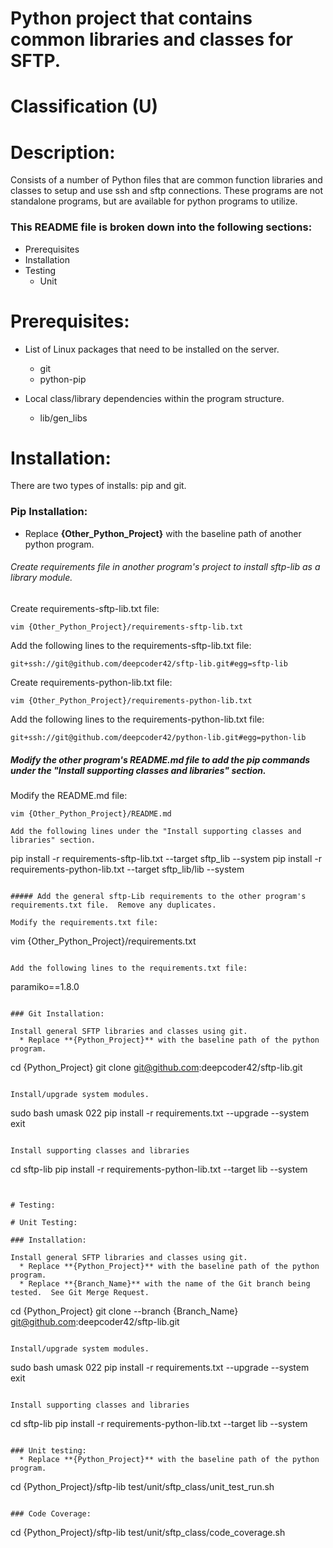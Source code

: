 # Python project that contains common libraries and classes for SFTP.
# Classification (U)

# Description:
  Consists of a number of Python files that are common function libraries and classes to setup and use ssh and sftp connections.  These programs are not standalone programs, but are available for python programs to utilize.


###  This README file is broken down into the following sections:
 * Prerequisites
 * Installation
 * Testing
   - Unit


# Prerequisites:

  * List of Linux packages that need to be installed on the server.
    - git
    - python-pip

  * Local class/library dependencies within the program structure.
    - lib/gen_libs


# Installation:
  There are two types of installs: pip and git.

### Pip Installation:
  * Replace **{Other_Python_Project}** with the baseline path of another python program.

###### Create requirements file in another program's project to install sftp-lib as a library module.

Create requirements-sftp-lib.txt file:
```
vim {Other_Python_Project}/requirements-sftp-lib.txt
```

Add the following lines to the requirements-sftp-lib.txt file:
```
git+ssh://git@github.com/deepcoder42/sftp-lib.git#egg=sftp-lib
```

Create requirements-python-lib.txt file:
```
vim {Other_Python_Project}/requirements-python-lib.txt
```

Add the following lines to the requirements-python-lib.txt file:
```
git+ssh://git@github.com/deepcoder42/python-lib.git#egg=python-lib
```

##### Modify the other program's README.md file to add the pip commands under the "Install supporting classes and libraries" section.

Modify the README.md file:
```
vim {Other_Python_Project}/README.md

Add the following lines under the "Install supporting classes and libraries" section.
```
   pip install -r requirements-sftp-lib.txt --target sftp_lib --system
   pip install -r requirements-python-lib.txt --target sftp_lib/lib --system
```

##### Add the general sftp-Lib requirements to the other program's requirements.txt file.  Remove any duplicates.

Modify the requirements.txt file:
```
vim {Other_Python_Project}/requirements.txt
```

Add the following lines to the requirements.txt file:
```
paramiko==1.8.0
```

### Git Installation:

Install general SFTP libraries and classes using git.
  * Replace **{Python_Project}** with the baseline path of the python program.

```
cd {Python_Project}
git clone git@github.com:deepcoder42/sftp-lib.git
```

Install/upgrade system modules.

```
sudo bash
umask 022
pip install -r requirements.txt --upgrade --system
exit
```

Install supporting classes and libraries

```
cd sftp-lib
pip install -r requirements-python-lib.txt --target lib --system
```


# Testing:

# Unit Testing:

### Installation:

Install general SFTP libraries and classes using git.
  * Replace **{Python_Project}** with the baseline path of the python program.
  * Replace **{Branch_Name}** with the name of the Git branch being tested.  See Git Merge Request.

```
cd {Python_Project}
git clone --branch {Branch_Name} git@github.com:deepcoder42/sftp-lib.git
```

Install/upgrade system modules.

```
sudo bash
umask 022
pip install -r requirements.txt --upgrade --system
exit
```

Install supporting classes and libraries

```
cd sftp-lib
pip install -r requirements-python-lib.txt --target lib --system
```

### Unit testing:
  * Replace **{Python_Project}** with the baseline path of the python program.

```
cd {Python_Project}/sftp-lib
test/unit/sftp_class/unit_test_run.sh
```

### Code Coverage:
```
cd {Python_Project}/sftp-lib
test/unit/sftp_class/code_coverage.sh
```

